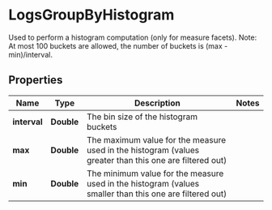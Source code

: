 # LogsGroupByHistogram

Used to perform a histogram computation (only for measure facets). Note: At most 100 buckets are allowed, the number of buckets is (max - min)/interval.

## Properties

| Name         | Type       | Description                                                                                             | Notes |
| ------------ | ---------- | ------------------------------------------------------------------------------------------------------- | ----- |
| **interval** | **Double** | The bin size of the histogram buckets                                                                   |
| **max**      | **Double** | The maximum value for the measure used in the histogram (values greater than this one are filtered out) |
| **min**      | **Double** | The minimum value for the measure used in the histogram (values smaller than this one are filtered out) |
